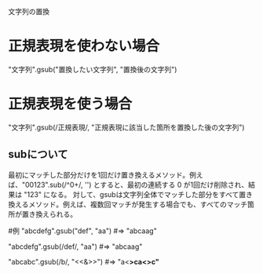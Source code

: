 文字列の置換
# 正規表現を使わない場合
"文字列".gsub("置換したい文字列", "置換後の文字列")
# 正規表現を使う場合
"文字列".gsub(/正規表現/, "正規表現に該当した箇所を置換した後の文字列")

## subについて
最初にマッチした部分だけを1回だけ置き換えるメソッド。例えば、"00123".sub(/^0+/, '') とすると、最初の連続する 0 が1回だけ削除され、結果は "123" になる。
対して、gsubは文字列全体でマッチした部分をすべて置き換えるメソッド。例えば、複数回マッチが発生する場合でも、すべてのマッチ箇所が置き換えられる。

#例
"abcdefg".gsub("def", "aa")
#=> "abcaag"

"abcdefg".gsub(/def/, "aa")
#=> "abcaag"

"abcabc".gsub(/b/, "<<\&>>")
#=> "a<<b>>ca<<b>>c"